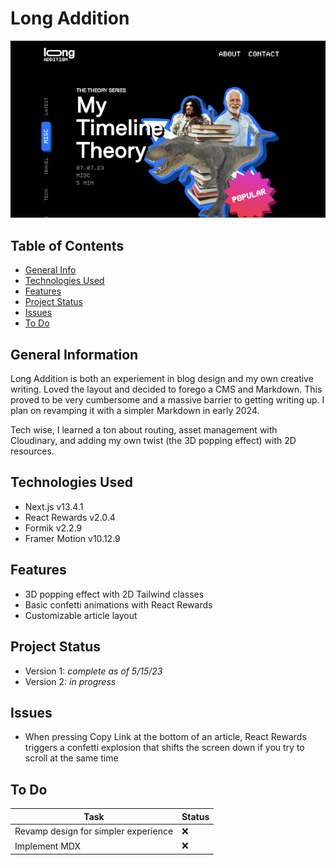 # Long Addition

![Home](public/assets/brand/ScreenShot2023-10-08at2.441.png)

## Table of Contents

- [General Info](#general-information)
- [Technologies Used](#technologies-used)
- [Features](#features)
- [Project Status](#project-status)
- [Issues](#issues)
- [To Do](#to-do)

## General Information

Long Addition is both an experiement in blog design and my own
creative writing. Loved the layout and decided to forego a CMS and
Markdown. This proved to be very cumbersome and a massive barrier
to getting writing up. I plan on revamping it with a simpler
Markdown in early 2024.

Tech wise, I learned a ton about routing, asset management with
Cloudinary, and adding my own twist (the 3D popping effect) with
2D resources.

## Technologies Used

- Next.js v13.4.1
- React Rewards v2.0.4
- Formik v2.2.9
- Framer Motion v10.12.9

## Features

- 3D popping effect with 2D Tailwind classes
- Basic confetti animations with React Rewards
- Customizable article layout

## Project Status

- Version 1: _complete as of 5/15/23_
- Version 2: _in progress_

## Issues

- When pressing Copy Link at the bottom of an article, React Rewards triggers a confetti explosion that shifts the screen down if you try to scroll at the same time

## To Do

| Task                                 | Status |
| ------------------------------------ | ------ |
| Revamp design for simpler experience | :x:    |
| Implement MDX                        | :x:    |
